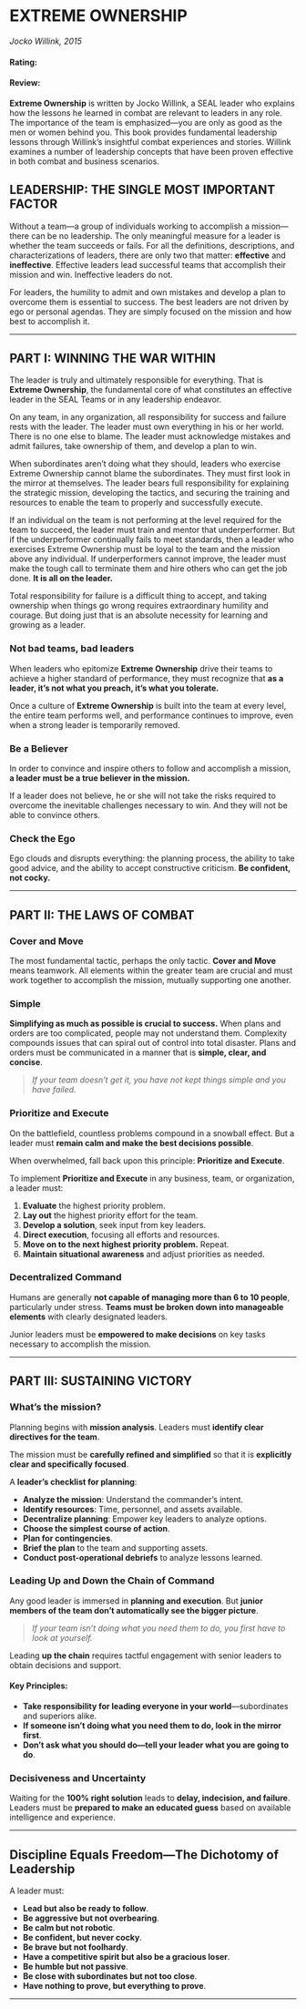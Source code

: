 # EXTREME OWNERSHIP
_Jocko Willink, 2015_

#### Rating:
#### Review:

**Extreme Ownership** is written by Jocko Willink, a SEAL leader who explains how the lessons he learned in combat are relevant to leaders in any role. The importance of the team is emphasized—you are only as good as the men or women behind you. This book provides fundamental leadership lessons through Willink’s insightful combat experiences and stories. Willink examines a number of leadership concepts that have been proven effective in both combat and business scenarios.

## LEADERSHIP: THE SINGLE MOST IMPORTANT FACTOR

Without a team—a group of individuals working to accomplish a mission—there can be no leadership. The only meaningful measure for a leader is whether the team succeeds or fails. For all the definitions, descriptions, and characterizations of leaders, there are only two that matter: **effective** and **ineffective**. Effective leaders lead successful teams that accomplish their mission and win. Ineffective leaders do not.

For leaders, the humility to admit and own mistakes and develop a plan to overcome them is essential to success. The best leaders are not driven by ego or personal agendas. They are simply focused on the mission and how best to accomplish it.

---

## PART I: WINNING THE WAR WITHIN

The leader is truly and ultimately responsible for everything. That is **Extreme Ownership**, the fundamental core of what constitutes an effective leader in the SEAL Teams or in any leadership endeavor.

On any team, in any organization, all responsibility for success and failure rests with the leader. The leader must own everything in his or her world. There is no one else to blame. The leader must acknowledge mistakes and admit failures, take ownership of them, and develop a plan to win.

When subordinates aren’t doing what they should, leaders who exercise Extreme Ownership cannot blame the subordinates. They must first look in the mirror at themselves. The leader bears full responsibility for explaining the strategic mission, developing the tactics, and securing the training and resources to enable the team to properly and successfully execute.

If an individual on the team is not performing at the level required for the team to succeed, the leader must train and mentor that underperformer. But if the underperformer continually fails to meet standards, then a leader who exercises Extreme Ownership must be loyal to the team and the mission above any individual. If underperformers cannot improve, the leader must make the tough call to terminate them and hire others who can get the job done. **It is all on the leader.**

Total responsibility for failure is a difficult thing to accept, and taking ownership when things go wrong requires extraordinary humility and courage. But doing just that is an absolute necessity for learning and growing as a leader.

### Not bad teams, bad leaders

When leaders who epitomize **Extreme Ownership** drive their teams to achieve a higher standard of performance, they must recognize that **as a leader, it’s not what you preach, it’s what you tolerate.**

Once a culture of **Extreme Ownership** is built into the team at every level, the entire team performs well, and performance continues to improve, even when a strong leader is temporarily removed.

### Be a Believer

In order to convince and inspire others to follow and accomplish a mission, **a leader must be a true believer in the mission.** 

If a leader does not believe, he or she will not take the risks required to overcome the inevitable challenges necessary to win. And they will not be able to convince others.

### Check the Ego

Ego clouds and disrupts everything: the planning process, the ability to take good advice, and the ability to accept constructive criticism. **Be confident, not cocky.**

---

## PART II: THE LAWS OF COMBAT

### Cover and Move

The most fundamental tactic, perhaps the only tactic. **Cover and Move** means teamwork. All elements within the greater team are crucial and must work together to accomplish the mission, mutually supporting one another.

### Simple

**Simplifying as much as possible is crucial to success.** When plans and orders are too complicated, people may not understand them. Complexity compounds issues that can spiral out of control into total disaster. Plans and orders must be communicated in a manner that is **simple, clear, and concise**.

> *If your team doesn’t get it, you have not kept things simple and you have failed.*

### Prioritize and Execute

On the battlefield, countless problems compound in a snowball effect. But a leader must **remain calm and make the best decisions possible**.

When overwhelmed, fall back upon this principle: **Prioritize and Execute**.

To implement **Prioritize and Execute** in any business, team, or organization, a leader must:

1. **Evaluate** the highest priority problem.
2. **Lay out** the highest priority effort for the team.
3. **Develop a solution**, seek input from key leaders.
4. **Direct execution**, focusing all efforts and resources.
5. **Move on to the next highest priority problem.** Repeat.
6. **Maintain situational awareness** and adjust priorities as needed.

### Decentralized Command

Humans are generally **not capable of managing more than 6 to 10 people**, particularly under stress. **Teams must be broken down into manageable elements** with clearly designated leaders.

Junior leaders must be **empowered to make decisions** on key tasks necessary to accomplish the mission.

---

## PART III: SUSTAINING VICTORY

### What’s the mission?

Planning begins with **mission analysis**. Leaders must **identify clear directives for the team**.

The mission must be **carefully refined and simplified** so that it is **explicitly clear and specifically focused**.

A **leader’s checklist for planning**:

- **Analyze the mission**: Understand the commander’s intent.
- **Identify resources**: Time, personnel, and assets available.
- **Decentralize planning**: Empower key leaders to analyze options.
- **Choose the simplest course of action**.
- **Plan for contingencies**.
- **Brief the plan** to the team and supporting assets.
- **Conduct post-operational debriefs** to analyze lessons learned.

### Leading Up and Down the Chain of Command

Any good leader is immersed in **planning and execution**. But **junior members of the team don’t automatically see the bigger picture**.

> *If your team isn’t doing what you need them to do, you first have to look at yourself.*

Leading **up the chain** requires tactful engagement with senior leaders to obtain decisions and support.

#### Key Principles:
- **Take responsibility for leading everyone in your world**—subordinates and superiors alike.
- **If someone isn’t doing what you need them to do, look in the mirror first**.
- **Don’t ask what you should do—tell your leader what you are going to do**.

### Decisiveness and Uncertainty

Waiting for the **100% right solution** leads to **delay, indecision, and failure**. Leaders must be **prepared to make an educated guess** based on available intelligence and experience.

---

## Discipline Equals Freedom—The Dichotomy of Leadership

A leader must:

- **Lead but also be ready to follow**.
- **Be aggressive but not overbearing**.
- **Be calm but not robotic**.
- **Be confident, but never cocky**.
- **Be brave but not foolhardy**.
- **Have a competitive spirit but also be a gracious loser**.
- **Be humble but not passive**.
- **Be close with subordinates but not too close**.
- **Have nothing to prove, but everything to prove**.

---


